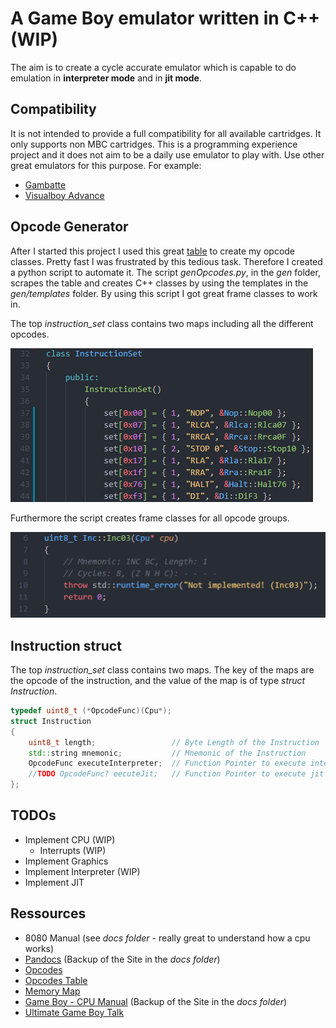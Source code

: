 # A Game Boy emulator written in C++ (WIP)

The aim is to create a cycle accurate emulator which is capable to do emulation in **interpreter mode** and in **jit mode**.

## Compatibility

It is not intended to provide a full compatibility for all available cartridges. It only supports non MBC cartridges.
This is a programming experience project and it does not aim to be a daily use emulator to play with. 
Use other great emulators for this purpose. For example:
- [Gambatte](https://github.com/sinamas/gambatte)
- [Visualboy Advance](https://github.com/visualboyadvance-m/visualboyadvance-m)

## Opcode Generator

After I started this project I used this great [table](http://www.pastraiser.com/cpu/gameboy/gameboy_opcodes.html) to create my opcode classes.
Pretty fast I was frustrated by this tedious task. Therefore I created a python script to automate it.
The script *genOpcodes.py*, in the *gen* folder, scrapes the table and creates C++ classes by using the templates in the *gen/templates* folder.
By using this script I got great frame classes to work in.

The top *instruction_set* class contains two maps including all the different opcodes.  

![instruction_set](screens/gen-instruction-set.png)

Furthermore the script creates frame classes for all opcode groups.  

![gen-group](screens/gen-group.png)

## Instruction struct

The top *instruction_set* class contains two maps. The key of the maps are the opcode of the instruction,
and the value of the map is of type *struct Instruction*.

```cpp
typedef uint8_t (*OpcodeFunc)(Cpu*);
struct Instruction
{
    uint8_t length;                 // Byte Length of the Instruction
    std::string mnemonic;           // Mnemonic of the Instruction
    OpcodeFunc executeInterpreter;  // Function Pointer to execute interpreter mode for given opcode
    //TODO OpcodeFunc? eecuteJit;   // Function Pointer to execute jit mode for given opcode
};
```

## TODOs
- Implement CPU         (WIP)
    - Interrupts        (WIP)
- Implement Graphics    
- Implement Interpreter (WIP)
- Implement JIT

## Ressources

- 8080 Manual (see *docs folder* - really great to understand how a cpu works)
- [Pandocs](http://bgb.bircd.org/pandocs.htm) (Backup of the Site in the *docs folder*)
- [Opcodes](http://www.devrs.com/gb/files/opcodes.html)
- [Opcodes Table](http://www.pastraiser.com/cpu/gameboy/gameboy_opcodes.html)
- [Memory Map](http://gameboy.mongenel.com/dmg/asmmemmap.html)
- [Game Boy - CPU Manual](https://realboyemulator.files.wordpress.com/2013/01/gbcpuman.pdf) (Backup of the Site in the *docs folder*)
- [Ultimate Game Boy Talk](https://www.youtube.com/watch?v=HyzD8pNlpwI)